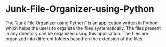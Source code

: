 # Junk-File-Organizer-using-Python
The “Junk File Organizer using Python” is an application written in Python which helps the users to organize the files systematically. The files present in any directory can be organized using this application. The files are organized into different folders based on the extension of the files.

